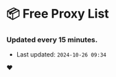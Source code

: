 # :package: Free Proxy List
### Updated every 15 minutes.

- Last updated: `2024-10-26 09:34`

:heart:
